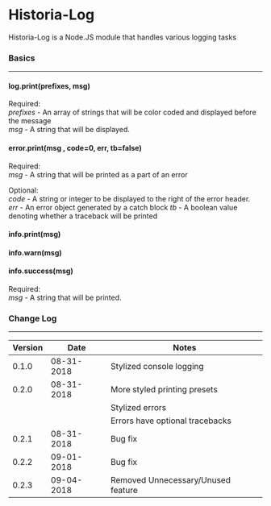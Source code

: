 # Historia-Log

Historia-Log is a Node.JS module that handles various logging tasks

### Basics
---

#### log.print(prefixes, msg)

Required:  
*prefixes* - An array of strings that will be color coded and displayed before the message  
*msg* - A string that will be displayed.

#### error.print(msg , code=0, err, tb=false)

Required:  
*msg* - A string that will be printed as a part of an error

Optional:  
*code* - A string or integer to be displayed to the right of the error header.  
*err* - An error object generated by a catch block
*tb* - A boolean value denoting whether a traceback will be printed

#### info.print(msg)
#### info.warn(msg)
#### info.success(msg)

Required:  
*msg* - A string that will be printed.

### Change Log
---

| Version  | Date  | Notes  |
|---|---|---|
| 0.1.0 | 08-31-2018 | Stylized console logging |
| 0.2.0 | 08-31-2018 | More styled printing presets |
|   |   | Stylized errors |
|   |   | Errors have optional tracebacks |
| 0.2.1 | 08-31-2018 | Bug fix |
| 0.2.2 | 09-01-2018 | Bug fix |
| 0.2.3 | 09-04-2018 | Removed Unnecessary/Unused feature |